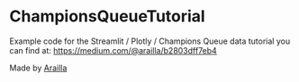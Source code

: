 # ChampionsQueueTutorial

Example code for the Streamlit / Plotly / Champions Queue data tutorial you can find at: https://medium.com/@arailla/b2803dff7eb4

Made by [Arailla](https://twitter.com/lol_arailla)
